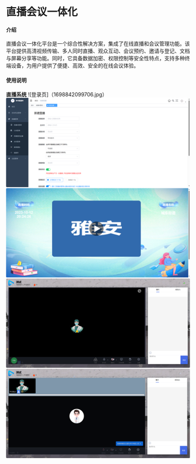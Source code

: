 # 直播会议一体化

#### 介绍
直播会议一体化平台是一个综合性解决方案，集成了在线直播和会议管理功能。该平台提供高清视频传输、多人同时直播、观众互动、会议预约、邀请与登记、文档与屏幕分享等功能。同时，它具备数据加密、权限控制等安全性特点，支持多种终端设备，为用户提供了便捷、高效、安全的在线会议体验。



#### 使用说明
 **直播系统** 
![登录页]（1698842099706.jpg）
![直播创建页面](1698911896032.jpg)
![观众端，做了手机适配的](1698912069841.jpg)
![主持人端](1698913036397.jpg)
![嘉宾端](1698913088411.jpg)








